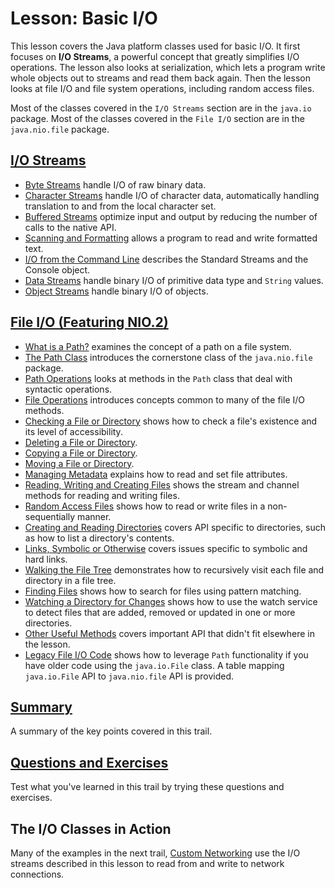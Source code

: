 
# Lesson: Basic I/O

This lesson covers the Java platform classes used for basic I/O. It first focuses on **I/O Streams**, a powerful concept that greatly simplifies I/O operations. The lesson also looks at serialization, which lets a program write whole objects out to streams and read them back again. Then the lesson looks at file I/O and file system operations, including random access files.

Most of the classes covered in the `I/O Streams` section are in the `java.io` package. Most of the classes covered in the `File I/O` section are in the `java.nio.file` package.

## [I/O Streams](streams.html)

- [Byte Streams](bytestreams.html) handle I/O of raw binary data.
- [Character Streams](charstreams.html) handle I/O of character data, automatically handling translation to and from the local character set.
- [Buffered Streams](buffers.html) optimize input and output by reducing the number of calls to the native API.
- [Scanning and Formatting](scanfor.html) allows a program to read and write formatted text.
- [I/O from the Command Line](cl.html) describes the Standard Streams and the Console object.
- [Data Streams](datastreams.html) handle binary I/O of primitive data type and `String` values.
- [Object Streams](objectstreams.html) handle binary I/O of objects.

## [File I/O (Featuring NIO.2)](fileio.html)

- [What is a Path?](path.html) examines the concept of a path on a file system.
- [The Path Class](pathClass.html) introduces the cornerstone class of the `java.nio.file` package.
- [Path Operations](pathOps.html) looks at methods in the `Path` class that deal with syntactic operations.
- [File Operations](fileOps.html) introduces concepts common to many of the file I/O methods.
- [Checking a File or Directory](check.html) shows how to check a file's existence and its level of accessibility.
- [Deleting a File or Directory](delete.html).
- [Copying a File or Directory](copy.html).
- [Moving a File or Directory](move.html).
- [Managing Metadata](fileAttr.html) explains how to read and set file attributes.
- [Reading, Writing and Creating Files](file.html) shows the stream and channel methods for reading and writing files.
- [Random Access Files](rafs.html) shows how to read or write files in a non-sequentially manner.
- [Creating and Reading Directories](dirs.html) covers API specific to directories, such as how to list a directory's contents.
- [Links, Symbolic or Otherwise](links.html) covers issues specific to symbolic and hard links.
- [Walking the File Tree](walk.html) demonstrates how to recursively visit each file and directory in a file tree.
- [Finding Files](find.html) shows how to search for files using pattern matching.
- [Watching a Directory for Changes](notification.html) shows how to use the watch service to detect files that are added, removed or updated in one or more directories.
- [Other Useful Methods](misc.html) covers important API that didn't fit elsewhere in the lesson.
- [Legacy File I/O Code](legacy.html) shows how to leverage `Path` functionality if you have older code using the `java.io.File` class. A table mapping `java.io.File` API to `java.nio.file` API is provided.

## [Summary](summary.html)

A summary of the key points covered in this trail.

## [Questions and Exercises](QandE/questions.html)

Test what you've learned in this trail by trying these questions and exercises.

## The I/O Classes in Action

Many of the examples in the next trail, 
[Custom Networking](../../networking/index.html) use the I/O streams described in this lesson to read from and write to network connections.
